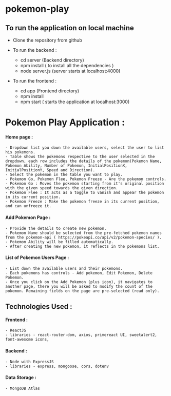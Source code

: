 # pokemon-play

## To run the application on local machine

- Clone the repository from github

- To run the backend :
    - cd server (Backend directory)
    - npm install ( to install all the dependencies )
    - node server.js (server starts at localhost:4000)

- To run the frontend : 
    - cd app (Frontend directory)
    - npm install
    - npm start ( starts the application at localhost:3000)



# Pokemon Play Application : 

#### Home page :
    - Dropdown list you down the available users, select the user to list his pokemons.
    - Table shows the pokemons respective to the user selected in the dropdown, each row includes the details of the pokemon(Pokemon Name, Pokemon Ability, Number of Pokemon, InitialPositionX, InitialPositionY, Speed and Direction).
    - Select the pokemon in the table you want to play.
    - Pokemon Go, Pokemon Flee, Pokemon Freeze - Are the pokemon controls.
    - Pokemon Go : Moves the pokemon starting from it's original position with the given speed towards the given direction.
    - Pokemon Flee : It acts as a toggle to vanish and appear the pokemon in its current position.
    - Pokemon Freeze : Make the pokemon freeze in its current position, and can unfreeze it.

#### Add Pokemon Page :
    - Provide the details to create new pokemon.
    - Pokemon Name should be selected from the pre-fetched pokemon names from the pokemon-api ( https://pokeapi.co/api/v2/pokemon-species/ ).
    - Pokemon Ability will be filled automatically.
    - After creating the new pokemon, it reflects in the pokemons list.

#### List of Pokemon Users Page : 
    - List down the available users and their pokemons.
    - Each pokemons has controls - Add pokemon, Edit Pokemon, Delete Pokemon.
    - Once you click on the Add Pokemon (plus icon), it navigates to another page, there you will be asked to modify the count of the pokemon. Remaining fields on the page are pre-selected (read only).


## Technologies Used : 

#### Frontend : 
    - ReactJS
    - libraries - react-router-dom, axios, primereact UI, sweetalert2, font-awesome icons, 

#### Backend :
    - Node with ExpressJS
    - libraries - express, mongoose, cors, dotenv

#### Data Storage :
    - MongoDB Atlas


